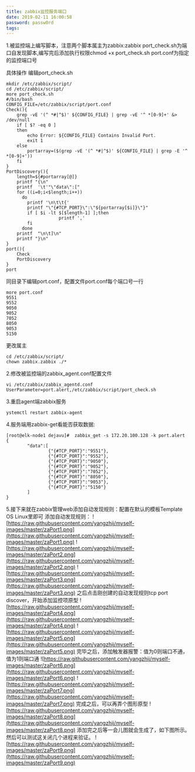 ```yaml
---
title: zabbix监控服务端口
date: 2019-02-11 16:00:58
password: passw0rd
tags:
---
```

1.被监控端上编写脚本，注意两个脚本属主为zabbix:zabbix
port_check.sh为端口自发现脚本,编写完后添加执行权限chmod +x port_check.sh
port.conf为指定的监控端口号

具体操作
编辑port_check.sh	
```
mkdir /etc/zabbix/script/
cd /etc/zabbix/script/
more port_check.sh
#/bin/bash
CONFIG_FILE=/etc/zabbix/script/port.conf
Check(){
    grep -vE '(^ *#|^$)' ${CONFIG_FILE} | grep -vE '^ *[0-9]+' &> /dev/null
    if [ $? -eq 0 ]
    then
        echo Error: ${CONFIG_FILE} Contains Invalid Port.
        exit 1
    else
        portarray=($(grep -vE '(^ *#|^$)' ${CONFIG_FILE} | grep -E '^ *[0-9]+'))
    fi
}
PortDiscovery(){
    length=${#portarray[@]}
    printf "{\n"
    printf  '\t'"\"data\":["
    for ((i=0;i<$length;i++))
      do
        printf '\n\t\t{'
        printf "\"{#TCP_PORT}\":\"${portarray[$i]}\"}"
        if [ $i -lt $[$length-1] ];then
                    printf ','
        fi
      done
    printf  "\n\t]\n"
    printf "}\n"
}
port(){
    Check
    PortDiscovery
}
port 
```
同目录下编辑port.conf，配置文件port.conf每个端口号一行
```
more port.conf
9551  
9552  
9050  
9052  
7052  
8050  
9053  
5150
```
更改属主
```
cd /etc/zabbix/script/
chown zabbix.zabbix ./*
```
2.修改被监控端的zabbix_agent.conf配置文件
```
vi /etc/zabbix/zabbix_agentd.conf
UserParameter=port.alert,/etc/zabbix/script/port_check.sh
```
3.重启agent端zabbix服务
```
ystemctl restart zabbix-agent
```
4.服务端用zabbix-get看能否获取数据:
```
[root@elk-node1 dejavu]#  zabbix_get -s 172.20.100.128 -k port.alert
{
        "data":[
                {"{#TCP_PORT}":"9551"},
                {"{#TCP_PORT}":"9552"},
                {"{#TCP_PORT}":"9050"},
                {"{#TCP_PORT}":"9052"},
                {"{#TCP_PORT}":"7052"},
                {"{#TCP_PORT}":"8050"},
                {"{#TCP_PORT}":"9053"},
                {"{#TCP_PORT}":"5150"}
        ]
}
```
5.接下来就在zabbix管理web添加自动发现规则：配置在默认的模板Template OS Linux里即可
添加自动发现规则：
![https://raw.githubusercontent.com/yangzhij/myself-images/master/zaPort1.png](https://raw.githubusercontent.com/yangzhij/myself-images/master/zaPort1.png)
![https://raw.githubusercontent.com/yangzhij/myself-images/master/zaPort2.png](https://raw.githubusercontent.com/yangzhij/myself-images/master/zaPort2.png)
![https://raw.githubusercontent.com/yangzhij/myself-images/master/zaPort3.png](https://raw.githubusercontent.com/yangzhij/myself-images/master/zaPort3.png)
之后点击刚创建的自动发现规则tcp port discover，开始添加监控项原型
![https://raw.githubusercontent.com/yangzhij/myself-images/master/zaPort4.png](https://raw.githubusercontent.com/yangzhij/myself-images/master/zaPort4.png)
![https://raw.githubusercontent.com/yangzhij/myself-images/master/zaPort5.png](https://raw.githubusercontent.com/yangzhij/myself-images/master/zaPort5.png)
完毕之后，添加触发器报警：值为0则端口不通，值为1则端口通
![https://raw.githubusercontent.com/yangzhij/myself-images/master/zaPort6.png](https://raw.githubusercontent.com/yangzhij/myself-images/master/zaPort6.png)
![https://raw.githubusercontent.com/yangzhij/myself-images/master/zaPort7.png](https://raw.githubusercontent.com/yangzhij/myself-images/master/zaPort7.png)
完成之后，可以再弄个图形原型
![https://raw.githubusercontent.com/yangzhij/myself-images/master/zaPort8.png](https://raw.githubusercontent.com/yangzhij/myself-images/master/zaPort8.png)
添加完之后等一会儿图就会生成了，如下图所示。然后可以测试这关闭几个进程来验证。
![https://raw.githubusercontent.com/yangzhij/myself-images/master/zaPort9.png](https://raw.githubusercontent.com/yangzhij/myself-images/master/zaPort9.png)













